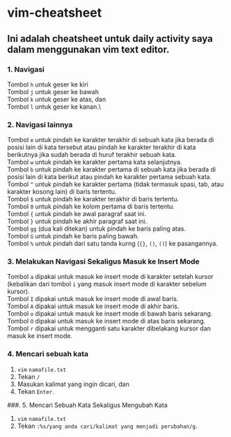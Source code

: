 # vim-cheatsheet
## Ini adalah cheatsheet untuk daily activity saya dalam menggunakan vim text editor.

### 1. Navigasi
Tombol `h` untuk geser ke kiri\
Tombol `j` untuk geser ke bawah\
Tombol `k` untuk geser ke atas, dan\
Tombol `l` untuk geser ke kanan.\

### 2. Navigasi lainnya
Tombol `e` untuk pindah ke karakter terakhir di sebuah kata jika berada di posisi lain di kata tersebut atau pindah ke karakter terakhir di kata berikutnya jika sudah berada di huruf terakhir sebuah kata.\
Tombol `w` untuk pindah ke karakter pertama kata selanjutnya.\
Tombol `b` untuk pindah ke karakter pertama di sebuah kata jika berada di posisi lain di kata berikut atau pindah ke karakter pertama sebuah kata.\
Tombol `^` untuk pindah ke karakter pertama (tidak termasuk spasi, tab, atau karakter kosong lain) di baris tertentu.\
Tombol `$` untuk pindah ke karakter terakhir di baris tertentu.\
Tombol `0` untuk pindah ke kolom pertama di baris tertentu.\
Tombol `{` untuk pindah ke awal paragraf saat ini.\
Tombol `}` untuk pindah ke akhir paragraf saat ini.\
Tombol `gg` (dua kali ditekan) untuk pindah ke baris paling atas.\
Tombol `G` untuk pindah ke baris paling bawah.\
Tombol `%` untuk pindah dari satu tanda kurng (`{}`, `()`, `()`) ke pasangannya.

### 3. Melakukan Navigasi Sekaligus Masuk ke Insert Mode
Tombol `a` dipakai untuk masuk ke insert mode di karakter setelah kursor (kebalikan dari tombol `i` yang masuk insert mode di karakter sebelum kursor).\
Tombol `I` dipakai untuk masuk ke insert mode di awal baris.\
Tombol `A` dipakai untuk masuk ke insert mode di akhir baris.\
Tombol `o` dipakai untuk masuk ke insert mode di bawah baris sekarang.\
Tombol `O` dipakai untuk masuk ke insert mode di atas baris sekarang.\
Tombol `r` dipakai untuk mengganti satu karakter dibelakang kursor dan masuk ke insert mode.

### 4. Mencari sebuah kata
1. `vim` `namafile.txt`
2. Tekan `/`
3. Masukan kalimat yang ingin dicari, dan
4. Tekan `Enter`.

###. 5. Mencari Sebuah Kata Sekaligus Mengubah Kata
1. `vim` `namafile.txt`
2. Tekan `:%s/yang anda cari/kalimat yang menjadi perubahan/g`.
